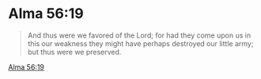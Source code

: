 # Alma 56:19

> And thus were we favored of the Lord; for had they come upon us in this our weakness they might have perhaps destroyed our little army; but thus were we preserved.

[Alma 56:19](https://www.churchofjesuschrist.org/study/scriptures/bofm/alma/56?lang=eng&id=p19#p19)



